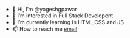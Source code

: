 - 👋 Hi, I’m @yogeshgpawar
- 👀 I’m interested in Full Stack Developent
- 🌱 I’m currently learning in HTML,CSS and JS
- 📫 How to reach me [email](mailto::yogipawar175@gmail.com)

<!---
yogeshgpawar/yogeshgpawar is a ✨ special ✨ repository because its `README.md` (this file) appears on your GitHub profile.
You can click the Preview link to take a look at your changes.
--->
